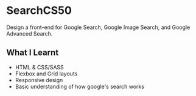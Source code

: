 # SearchCS50

Design a front-end for Google Search, Google Image Search, and Google Advanced Search.


## What I Learnt

* HTML & CSS/SASS
* Flexbox and Grid layouts
* Responsive design
* Basic understanding of how google's search works
